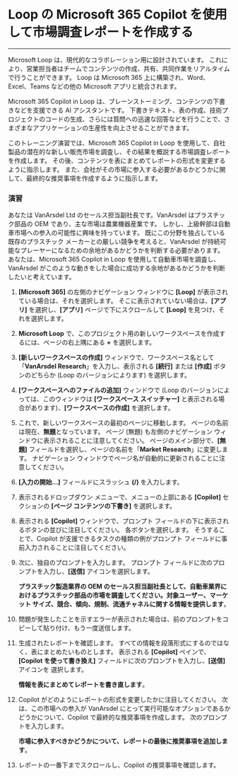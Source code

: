
# Loop の Microsoft 365 Copilot を使用して市場調査レポートを作成する
---
Microsoft Loop は、現代的なコラボレーション用に設計されています。 これにより、営業担当者はチームでコンテンツの作成、共有、共同作業をリアルタイムで行うことができます。 Loop は Microsoft 365 上に構築され、Word、Excel、Teams などの他の Microsoft アプリと統合されます。

Microsoft 365 Copilot in Loop は、ブレーンストーミング、コンテンツの下書きなどを支援できる AI アシスタントです。 下書きテキスト、表の作成、技術プロジェクトのコードの生成、さらには質問への迅速な回答などを行うことで、さまざまなアプリケーションの生産性を向上させることができます。

このトレーニング演習では、Microsoft 365 Copilot in Loop を使用して、自社製品の潜在的な新しい販売市場を調査し、その結果を概説する市場調査レポートを作成します。 その後、コンテンツを表にまとめてレポートの形式を変更するように指示します。 また、会社がその市場に参入する必要があるかどうかに関して、最終的な推奨事項を作成するように指示します。

### 演習

あなたは VanArsdel Ltd のセールス担当副社長です。VanArsdel はプラスチック部品の OEM であり、主な市場は農業機器産業です。 しかし、上級幹部は自動車市場への参入の可能性に興味を持っています。 既にこの分野を独占している既存のプラスチック メーカーとの厳しい競争を考えると、VanArsdel が持続可能なプレーヤーになるための余地があるかどうかを判断する必要があります。 あなたは、Microsoft 365 Copilot in Loop を使用して自動車市場を調査し、VanArsdel がこのような動きをした場合に成功する余地があるかどうかを判断したいと考えています。

1.  **[Microsoft 365]** の左側のナビゲーション ウィンドウに **[Loop]** が表示されている場合は、それを選択します。 そこに表示されていない場合は、**[アプリ]** を選択し、**[アプリ]** ページで下にスクロールして **[Loop]** を見つけ、それを選択します。
2.  **Microsoft Loop** で、このプロジェクト用の新しいワークスペースを作成するには、ページの右上隅にある **+** を選択します。
3.  **[新しいワークスペースの作成]** ウィンドウで、ワークスペース名として「**VanArsdel Research**」を入力し、表示される **[続行]** または **[作成]** ボタンのどちらか (Loop のバージョンによります) を選択します。
4.  **[ワークスペースへのファイルの追加]** ウィンドウで (Loop のバージョンによっては、このウィンドウは **[ワークスペース スイッチャー]** と表示される場合があります)、**[ワークスペースの作成]** を選択します。
5.  これで、新しいワークスペースの最初のページに移動します。 ページの名前は現在、**無題**となっています。 ページ (無題) も左側のナビゲーション ウィンドウに表示されることに注意してください。 ページのメイン部分で、**[無題]** フィールドを選択し、ページの名前を「**Market Research**」に変更します。 ナビゲーション ウィンドウでページ名が自動的に更新されることに注意してください。
6.  **[入力の開始...]** フィールドにスラッシュ **(/)** を入力します。
7.  表示されるドロップダウン メニューで、メニューの上部にある **[Copilot]** セクションの **[ページ コンテンツの下書き]** を選択します。
8.  表示される **[Copilot]** ウィンドウで、プロンプト フィールドの下に表示されるボタンの並びに注目してください。 各ボタンを選択します。 そうすることで、Copilot が支援できるタスクの種類の例がプロンプト フィールドに事前入力されることに注目してください。
9.  次に、独自のプロンプトを入力します。 プロンプト フィールドに次のプロンプトを入力し、**[送信]** アイコンを選択します。
    
    **プラスチック製造業界の OEM のセールス担当副社長として、自動車業界におけるプラスチック部品の市場を調査してください。対象ユーザー、マーケット サイズ、競合、傾向、規制、流通チャネルに関する情報を提供します**。
10. 問題が発生したことを示すエラーが表示された場合は、前のプロンプトをコピーして貼り付け、もう一度送信します。
11. 生成されたレポートを確認します。 すべての情報を段落形式にするのではなく、表にまとめたいものとします。 表示される **[Copilot]** ペインで、**[Copilot を使って書き換え]** フィールドに次のプロンプトを入力し、**[送信]** アイコンを 選択します。
    
    **情報を表にまとめてレポートを書き直します**。
12. Copilot がどのようにレポートの形式を変更したかに注目してください。 次は、この市場への参入が VanArsdel にとって実行可能なオプションであるかどうかについて、Copilot で最終的な推奨事項を作成します。 次のプロンプトを入力します。
    
    **市場に参入すべきかどうかについて、レポートの最後に推奨事項を追加します**。
13. レポートの一番下までスクロールし、Copilot の推奨事項を確認します。
